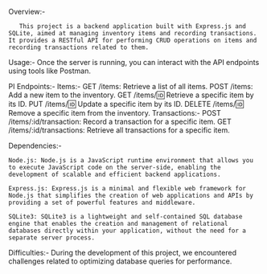Overview:-

       This project is a backend application built with Express.js and SQLite, aimed at managing inventory items and recording transactions. It provides a RESTful API for performing CRUD operations on items and recording transactions related to them.

Usage:- 
       Once the server is running, you can interact with the API endpoints using tools like Postman. 


PI Endpoints:-
    Items:-
        GET /items: Retrieve a list of all items.
        POST /items: Add a new item to the inventory.
        GET /items/:id: Retrieve a specific item by its ID.
        PUT /items/:id: Update a specific item by its ID.
        DELETE /items/:id: Remove a specific item from the inventory.
    Transactions:-
        POST /items/:id/transaction: Record a transaction for a specific item.
        GET /items/:id/transactions: Retrieve all transactions for a specific item. 

Dependencies:- 

    Node.js: Node.js is a JavaScript runtime environment that allows you to execute JavaScript code on the server-side, enabling the development of scalable and efficient backend applications.

    Express.js: Express.js is a minimal and flexible web framework for Node.js that simplifies the creation of web applications and APIs by providing a set of powerful features and middleware.

    SQLite3: SQLite3 is a lightweight and self-contained SQL database engine that enables the creation and management of relational databases directly within your application, without the need for a separate server process.  


Difficulties:- 
    During the development of this project, we encountered challenges related to optimizing database queries for performance.